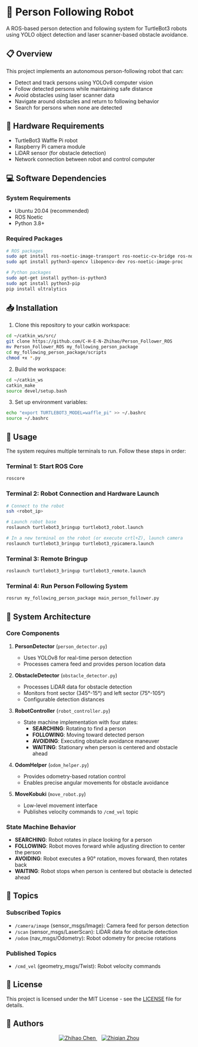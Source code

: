 # 🤖 Person Following Robot

A ROS-based person detection and following system for TurtleBot3 robots using YOLO object detection and laser scanner-based obstacle avoidance.

## 📋 Overview

This project implements an autonomous person-following robot that can:
- Detect and track persons using YOLOv8 computer vision
- Follow detected persons while maintaining safe distance
- Avoid obstacles using laser scanner data
- Navigate around obstacles and return to following behavior
- Search for persons when none are detected

## 🔧 Hardware Requirements

- TurtleBot3 Waffle Pi robot
- Raspberry Pi camera module
- LiDAR sensor (for obstacle detection)
- Network connection between robot and control computer

## 💻 Software Dependencies

### System Requirements
- Ubuntu 20.04 (recommended)
- ROS Noetic
- Python 3.8+

### Required Packages
```bash
# ROS packages
sudo apt install ros-noetic-image-transport ros-noetic-cv-bridge ros-noetic-vision-opencv
sudo apt install python3-opencv libopencv-dev ros-noetic-image-proc

# Python packages
sudo apt-get install python-is-python3
sudo apt install python3-pip
pip install ultralytics
```

## 📥 Installation

1. Clone this repository to your catkin workspace:
```bash
cd ~/catkin_ws/src/
git clone https://github.com/C-H-E-N-Zhihao/Person_Follower_ROS
mv Person_Follower_ROS my_following_person_package
cd my_following_person_package/scripts
chmod +x *.py
```

2. Build the workspace:
```bash
cd ~/catkin_ws
catkin_make
source devel/setup.bash
```

3. Set up environment variables:
```bash
echo "export TURTLEBOT3_MODEL=waffle_pi" >> ~/.bashrc
source ~/.bashrc
```

## 🚀 Usage

The system requires multiple terminals to run. Follow these steps in order:

### Terminal 1: Start ROS Core
```bash
roscore
```

### Terminal 2: Robot Connection and Hardware Launch
```bash
# Connect to the robot
ssh <robot_ip>

# Launch robot base
roslaunch turtlebot3_bringup turtlebot3_robot.launch

# In a new terminal on the robot (or execute crtl+Z), launch camera
roslaunch turtlebot3_bringup turtlebot3_rpicamera.launch
```

### Terminal 3: Remote Bringup
```bash
roslaunch turtlebot3_bringup turtlebot3_remote.launch
```

### Terminal 4: Run Person Following System
```bash
rosrun my_following_person_package main_person_follower.py
```

## 🧩 System Architecture

### Core Components

1. **PersonDetector** (`person_detector.py`)
   - Uses YOLOv8 for real-time person detection
   - Processes camera feed and provides person location data

2. **ObstacleDetector** (`obstacle_detector.py`)
   - Processes LiDAR data for obstacle detection
   - Monitors front sector (345°-15°) and left sector (75°-105°)
   - Configurable detection distances

3. **RobotController** (`robot_controller.py`)
   - State machine implementation with four states:
     - **SEARCHING**: Rotating to find a person
     - **FOLLOWING**: Moving toward detected person
     - **AVOIDING**: Executing obstacle avoidance maneuver
     - **WAITING**: Stationary when person is centered and obstacle ahead

4. **OdomHelper** (`odom_helper.py`)
   - Provides odometry-based rotation control
   - Enables precise angular movements for obstacle avoidance

5. **MoveKobuki** (`move_robot.py`)
   - Low-level movement interface
   - Publishes velocity commands to `/cmd_vel` topic

### State Machine Behavior

- **SEARCHING**: Robot rotates in place looking for a person
- **FOLLOWING**: Robot moves forward while adjusting direction to center the person
- **AVOIDING**: Robot executes a 90° rotation, moves forward, then rotates back
- **WAITING**: Robot stops when person is centered but obstacle is detected ahead

## 📡 Topics

### Subscribed Topics
- `/camera/image` (sensor_msgs/Image): Camera feed for person detection
- `/scan` (sensor_msgs/LaserScan): LiDAR data for obstacle detection
- `/odom` (nav_msgs/Odometry): Robot odometry for precise rotations

### Published Topics
- `/cmd_vel` (geometry_msgs/Twist): Robot velocity commands

## 📜 License

This project is licensed under the MIT License - see the [LICENSE](LICENSE) file for details.

## 👥 Authors
<div align="center">
  
<!-- Team Members -->
<p>
  <a href="https://www.linkedin.com/in/zhihao-chen-584aa52b5/">
    <img src="https://img.shields.io/badge/Zhihao_Chen-LinkedIn-%2300a0dc?style=for-the-badge&logo=linkedin&logoColor=white" alt="Zhihao Chen"/>
  </a>
  &nbsp;&nbsp;
  <a href="https://www.linkedin.com/in/zhiqian-zhou-196350300/">
    <img src="https://img.shields.io/badge/Zhiqian_Zhou-LinkedIn-%2300a0dc?style=for-the-badge&logo=linkedin&logoColor=white" alt="Zhiqian Zhou"/>
  </a>
</p>

</div>
